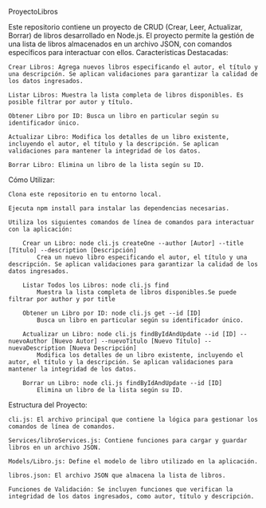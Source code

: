 ProyectoLibros

Este repositorio contiene un proyecto de CRUD (Crear, Leer, Actualizar, Borrar) de libros desarrollado en Node.js. El proyecto permite la gestión de una lista de libros almacenados en un archivo JSON, con comandos específicos para interactuar con ellos.
Características Destacadas:

    Crear Libros: Agrega nuevos libros especificando el autor, el título y una descripción. Se aplican validaciones para garantizar la calidad de los datos ingresados.

    Listar Libros: Muestra la lista completa de libros disponibles. Es posible filtrar por autor y título.

    Obtener Libro por ID: Busca un libro en particular según su identificador único.

    Actualizar Libro: Modifica los detalles de un libro existente, incluyendo el autor, el título y la descripción. Se aplican validaciones para mantener la integridad de los datos.

    Borrar Libro: Elimina un libro de la lista según su ID.

Cómo Utilizar:

    Clona este repositorio en tu entorno local.

    Ejecuta npm install para instalar las dependencias necesarias.

    Utiliza los siguientes comandos de línea de comandos para interactuar con la aplicación:

        Crear un Libro: node cli.js createOne --author [Autor] --title [Título] --description [Descripción]
            Crea un nuevo libro especificando el autor, el título y una descripción. Se aplican validaciones para garantizar la calidad de los datos ingresados.

        Listar Todos los Libros: node cli.js find
            Muestra la lista completa de libros disponibles.Se puede filtrar por author y por title

        Obtener un Libro por ID: node cli.js get --id [ID]
            Busca un libro en particular según su identificador único.

        Actualizar un Libro: node cli.js findByIdAndUpdate --id [ID] --nuevoAuthor [Nuevo Autor] --nuevoTitulo [Nuevo Título] --nuevaDescription [Nueva Descripción]
            Modifica los detalles de un libro existente, incluyendo el autor, el título y la descripción. Se aplican validaciones para mantener la integridad de los datos.

        Borrar un Libro: node cli.js findByIdAndUpdate --id [ID]
            Elimina un libro de la lista según su ID.

Estructura del Proyecto:

    cli.js: El archivo principal que contiene la lógica para gestionar los comandos de línea de comandos.

    Services/libroServices.js: Contiene funciones para cargar y guardar libros en un archivo JSON.

    Models/Libro.js: Define el modelo de libro utilizado en la aplicación.

    libros.json: El archivo JSON que almacena la lista de libros.

    Funciones de Validación: Se incluyen funciones que verifican la integridad de los datos ingresados, como autor, título y descripción.
